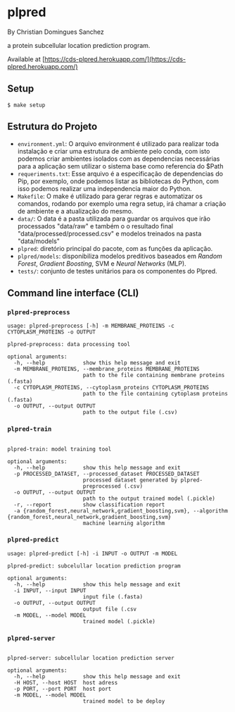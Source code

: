 # plpred

By Christian Domingues Sanchez

a protein subcellular location prediction program.

Available at [https://cds-plpred.herokuapp.com/](https://cds-plpred.herokuapp.com/)

## Setup

```
$ make setup
```

## Estrutura do Projeto

- `environment.yml`: O arquivo environment é utilizado para realizar toda instalação e criar uma estrutura de ambiente pelo conda, com isto podemos criar ambientes isolados com as dependencias necessárias para a aplicação sem utilizar o sistema base como referencia do $Path
- `requeriments.txt`: Esse arquivo é a especificação de dependencias do Pip, por exemplo, onde podemos listar as bibliotecas do Python, com isso podemos realizar uma independencia maior do Python.
- `Makefile`: O make é utilizado para gerar regras e automatizar os comandos, rodando por exemplo uma regra setup, irá chamar a criação de ambiente e a atualização do mesmo.
- `data/`: O data é a pasta utilizada para guardar os arquivos que irão processados "data/raw" e também o o resultado final "data/processed/processed.csv" e modelos treinados na pasta "data/models"
- `plpred`: diretório principal do pacote, com as funções da aplicação.
- `plpred/models`: disponibiliza modelos preditivos baseados em *Random Forest*, *Gradient Boosting*, SVM e *Neural Networks* (MLP).
- `tests/`: conjunto de testes unitários para  os componentes do Plpred.

## Command line interface (CLI)

### `plpred-preprocess`
```
usage: plpred-preprocess [-h] -m MEMBRANE_PROTEINS -c CYTOPLASM_PROTEINS -o OUTPUT

plpred-preprocess: data processing tool

optional arguments:
  -h, --help            show this help message and exit
  -m MEMBRANE_PROTEINS, --membrane_proteins MEMBRANE_PROTEINS
                        path to the file containing membrane proteins (.fasta)
  -c CYTOPLASM_PROTEINS, --cytoplasm_proteins CYTOPLASM_PROTEINS
                        path to the file containing cytoplasm proteins (.fasta)
  -o OUTPUT, --output OUTPUT
                        path to the output file (.csv)
```
### `plpred-train`
```

plpred-train: model training tool

optional arguments:
  -h, --help            show this help message and exit
  -p PROCESSED_DATASET, --processed_dataset PROCESSED_DATASET
                        processed dataset generated by plpred-
                        preprocessed (.csv)
  -o OUTPUT, --output OUTPUT
                        path to the output trained model (.pickle)
  -r, --report          show classification report
  -a {random_forest,neural_network,gradient_boosting,svm}, --algorithm {random_forest,neural_network,gradient_boosting,svm}
                        machine learning algorithm
```
### `plpred-predict`

```
usage: plpred-predict [-h] -i INPUT -o OUTPUT -m MODEL

plpred-predict: subcelullar location prediction program

optional arguments:
  -h, --help            show this help message and exit
  -i INPUT, --input INPUT
                        input file (.fasta)
  -o OUTPUT, --output OUTPUT
                        output file (.csv
  -m MODEL, --model MODEL
                        trained model (.pickle)

```

### `plpred-server`

```

plpred-server: subcellular location prediction server

optional arguments:
  -h, --help            show this help message and exit
  -H HOST, --host HOST  host adress
  -p PORT, --port PORT  host port
  -m MODEL, --model MODEL
                        trained model to be deploy

```                       
